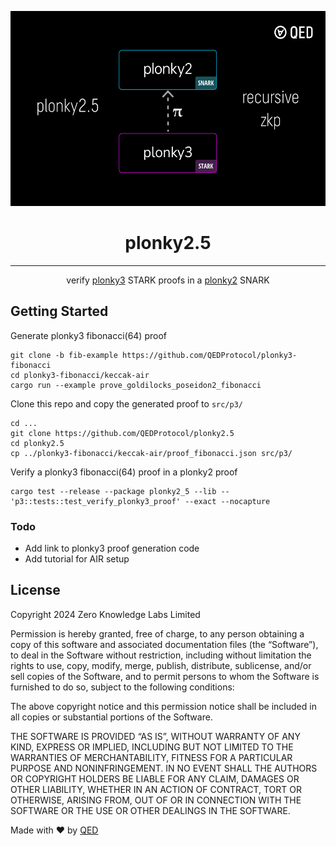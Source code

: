 <p align="center"><a href="https://qedprotocol.com"><img src="images/plonky25_diagram.png" height="312" alt="plonky2.5 flow diagram" /></a></p>

<h1 align="center">plonky2.5</h1>

<hr/>  
<p align="center">
  verify <a href="https://github.com/Plonky3/Plonky3">plonky3</a> STARK proofs in a <a href="https://github.com/0xPolygonZero/plonky2">plonky2</a> SNARK
</p>


## Getting Started

Generate plonky3 fibonacci(64) proof
```
git clone -b fib-example https://github.com/QEDProtocol/plonky3-fibonacci
cd plonky3-fibonacci/keccak-air
cargo run --example prove_goldilocks_poseidon2_fibonacci
```

Clone this repo and copy the generated proof to `src/p3/`
```
cd ...
git clone https://github.com/QEDProtocol/plonky2.5
cd plonky2.5
cp ../plonky3-fibonacci/keccak-air/proof_fibonacci.json src/p3/
```

Verify a plonky3 fibonacci(64) proof in a plonky2 proof
```
cargo test --release --package plonky2_5 --lib -- 'p3::tests::test_verify_plonky3_proof' --exact --nocapture
```

### Todo
- Add link to plonky3 proof generation code
- Add tutorial for AIR setup


## License
Copyright 2024 Zero Knowledge Labs Limited

Permission is hereby granted, free of charge, to any person obtaining a copy of this software and associated documentation files (the “Software”), to deal in the Software without restriction, including without limitation the rights to use, copy, modify, merge, publish, distribute, sublicense, and/or sell copies of the Software, and to permit persons to whom the Software is furnished to do so, subject to the following conditions:

The above copyright notice and this permission notice shall be included in all copies or substantial portions of the Software.

THE SOFTWARE IS PROVIDED “AS IS”, WITHOUT WARRANTY OF ANY KIND, EXPRESS OR IMPLIED, INCLUDING BUT NOT LIMITED TO THE WARRANTIES OF MERCHANTABILITY, FITNESS FOR A PARTICULAR PURPOSE AND NONINFRINGEMENT. IN NO EVENT SHALL THE AUTHORS OR COPYRIGHT HOLDERS BE LIABLE FOR ANY CLAIM, DAMAGES OR OTHER LIABILITY, WHETHER IN AN ACTION OF CONTRACT, TORT OR OTHERWISE, ARISING FROM, OUT OF OR IN CONNECTION WITH THE SOFTWARE OR THE USE OR OTHER DEALINGS IN THE SOFTWARE.


Made with ❤️ by <a href="https://qedprotocol.com">QED</a>
